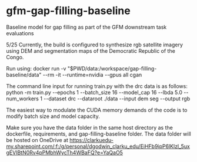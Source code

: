 # gfm-gap-filling-baseline
Baseline model for gap filling as part of the GFM downstream task evaluations

5/25
Currently, the build is configured to synthesize rgb satellite imagery using DEM and segmentation maps of the Democratic Republic of the Congo. 

Run using:
docker run -v "$PWD/data:/workspace/gap-filling-baseline/data" --rm -it --runtime=nvidia --gpus all cgan

The command line input for running train.py with the drc data is as follows: 
python -m train.py --epochs 1 --batch_size 16 --model_cap 16 --lbda 5.0 --num_workers 1 --dataset drc --dataroot ./data --input dem seg --output rgb

The easiest way to modulate the CUDA memory demands of the code is to modify batch size and model capacity.

Make sure you have the data folder in the same host directory as the dockerfile, requirements, and gap-filling-baseline folder. The data folder will be hosted on OneDrive at https://clarkuedu-my.sharepoint.com/:f:/g/personal/dgodwin_clarku_edu/EiHFb9ipP6lKlzl_5uxgEVIBtN0Rv4pPMbhWycTh4WBaFQ?e=YaQaO5
